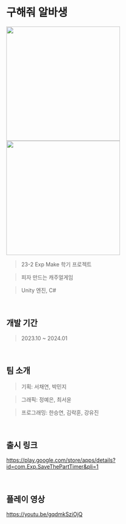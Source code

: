 # 구해줘 알바생
<img src="https://github.com/user-attachments/assets/8fdb79de-601a-40bf-b28a-e658fbc2e1d2" width="300"/>
<img src="https://github.com/user-attachments/assets/0da77c27-44b3-417d-b293-aa170dde4235" width="300"/>

>23-2 Exp Make 학기 프로젝트

>피자 만드는 캐주얼게임

>Unity 엔진, C#
<br/>

## 개발 기간

>2023.10 ~ 2024.01
<br/>

## 팀 소개

>기획: 서채연, 박민지

>그래픽: 정예은, 최서윤

>프로그래밍: 한승연, 김락훈, 강유진
<br/>


## 출시 링크

https://play.google.com/store/apps/details?id=com.Exp.SaveThePartTimer&pli=1

<br/>

## 플레이 영상

https://youtu.be/gqdmkSziOjQ
